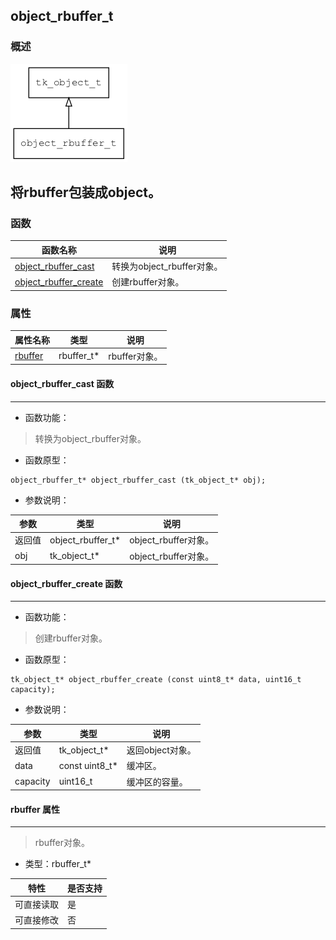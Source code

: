 ## object\_rbuffer\_t
### 概述
![image](images/object_rbuffer_t_0.png)

将rbuffer包装成object。
----------------------------------
### 函数
<p id="object_rbuffer_t_methods">

| 函数名称 | 说明 | 
| -------- | ------------ | 
| <a href="#object_rbuffer_t_object_rbuffer_cast">object\_rbuffer\_cast</a> | 转换为object_rbuffer对象。 |
| <a href="#object_rbuffer_t_object_rbuffer_create">object\_rbuffer\_create</a> | 创建rbuffer对象。 |
### 属性
<p id="object_rbuffer_t_properties">

| 属性名称 | 类型 | 说明 | 
| -------- | ----- | ------------ | 
| <a href="#object_rbuffer_t_rbuffer">rbuffer</a> | rbuffer\_t* | rbuffer对象。 |
#### object\_rbuffer\_cast 函数
-----------------------

* 函数功能：

> <p id="object_rbuffer_t_object_rbuffer_cast">转换为object_rbuffer对象。

* 函数原型：

```
object_rbuffer_t* object_rbuffer_cast (tk_object_t* obj);
```

* 参数说明：

| 参数 | 类型 | 说明 |
| -------- | ----- | --------- |
| 返回值 | object\_rbuffer\_t* | object\_rbuffer对象。 |
| obj | tk\_object\_t* | object\_rbuffer对象。 |
#### object\_rbuffer\_create 函数
-----------------------

* 函数功能：

> <p id="object_rbuffer_t_object_rbuffer_create">创建rbuffer对象。

* 函数原型：

```
tk_object_t* object_rbuffer_create (const uint8_t* data, uint16_t capacity);
```

* 参数说明：

| 参数 | 类型 | 说明 |
| -------- | ----- | --------- |
| 返回值 | tk\_object\_t* | 返回object对象。 |
| data | const uint8\_t* | 缓冲区。 |
| capacity | uint16\_t | 缓冲区的容量。 |
#### rbuffer 属性
-----------------------
> <p id="object_rbuffer_t_rbuffer">rbuffer对象。

* 类型：rbuffer\_t*

| 特性 | 是否支持 |
| -------- | ----- |
| 可直接读取 | 是 |
| 可直接修改 | 否 |
